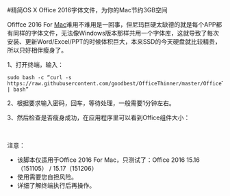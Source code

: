 #精简OS X Office 2016字体文件，为你的Mac节约3GB空间

Ofiffce 2016 For [Mac](http://www.abclite.cn/tag/mac)难用不难用是一回事，但尼玛巨硬太缺德的就是每个APP都有同样的字体文件，无法像Windows版本那样共用一个字体库，这就导致了每次安装、更新Word/Excel/PPT的时候体积巨大，本来SSD的今天硬盘就比较精贵，所以只好相伴瘦身了。

1、打开终端，输入：

```
sudo bash -c “curl -s https://raw.githubusercontent.com/goodbest/OfficeThinner/master/OfficeThinner.sh | bash”
```

2、根据要求输入密码，回车，等待处理，一般需要1分钟左右。

3、然后检查是否瘦身成功，在应用程序里可以看到Office组件大小：

&nbsp;

注意：

  * 该脚本仅适用于Office 2016 For Mac，只测试了：Office 2016 15.16（151105） / 15.17（151206）
  * 使用需要您自担风险。
  * 详细了解终端执行后再操作。

